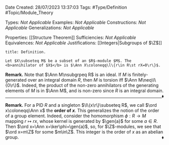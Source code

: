 <div class="topSpace"></div>

Date Created: 28/07/2023 13:37:03
Tags: #Type/Definition #Topic/Module_Theory

Types: <i>Not Applicable</i>
Examples: <i>Not Applicable</i>
Constructions: <i>Not Applicable</i>
Generalizations: <i>Not Applicable</i>

Properties: [[Structure Theorem]]
Sufficiencies: <i>Not Applicable</i>
Equivalences: <i>Not Applicable</i>
Justifications: [[Integers|Subgroups of $\Z$]]

``` ad-Definition
title: Definition.

Let $X\subseteq M$ be a subset of an $R$-module $M$. The <b>annihilator of $X$</b> is $\Ann X\coloneqq\l\{r\in R\st rX=0\r\}$.

```

<b>Remark.</b> Note that $\Ann M\nsubgrpeq R$ is an ideal. If $M$ is finitely-generated over an integral domain $R$, then $M$ is torsion iff $\Ann M\neq\l\{0\r\}$. Indeed, the product of the non-zero annihilators of the generating elements of $M$ is in $\Ann M$, and is non-zero since $R$ is an integral domain.<span style="float:right;">$\blacklozenge$</span>

---

<b>Remark.</b> For a PID $R$ and a singleton $\l\{x\r\}\subseteq R$, we call $\ord x\coloneqq\Ann x$ the <b>order of $x$</b>. This generalizes the notion of the order of a group element. Indeed, consider the homomorphism $\phi:R\to M$ mapping $r\mapsto rx$, whose kernel is generated by $\gen{a}$ for some $a\in R$. Then $\ord x=\Ann x=\ker\phi=\gen{a}$, so, for $\Z$-modules, we see that $\ord x=m\Z$ for some $m\in\Z$. This integer is the order of $x$ as an abelian group.<span style="float:right;">$\blacklozenge$</span>
